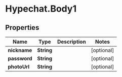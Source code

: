 # Hypechat.Body1

## Properties
Name | Type | Description | Notes
------------ | ------------- | ------------- | -------------
**nickname** | **String** |  | [optional] 
**password** | **String** |  | [optional] 
**photoUrl** | **String** |  | [optional] 


